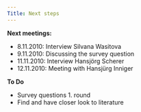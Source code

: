 ```yaml
---
Title: Next steps
---
```


**Next meetings:**


-  8.11.2010: Interview Silvana Wasitova
-  9.11.2010: Discussing the survey question
-  11.11.2010: Interview Hansjörg Scherer
-  12.11.2010: Meeting with Hansjürg Inniger

**To Do**


-  Survey questions 1. round
-  Find and have closer look to literature
